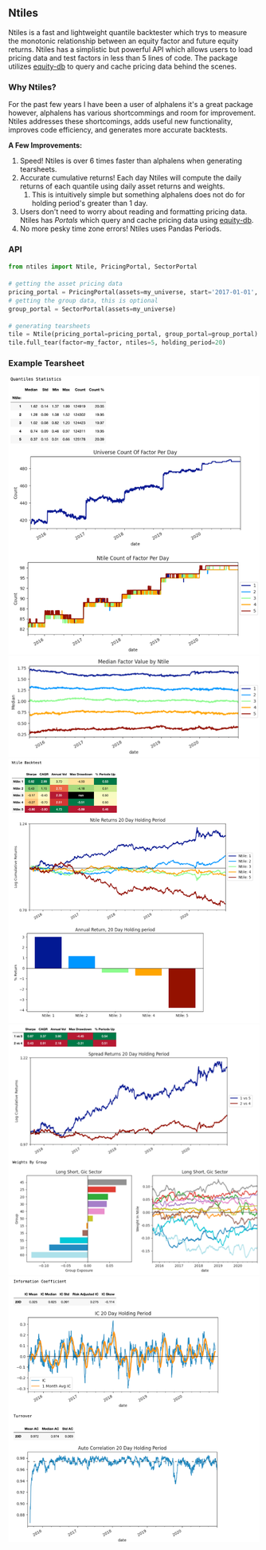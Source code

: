 ## Ntiles
Ntiles is a fast and lightweight quantile backtester which trys to measure the monotonic relationship between an equity 
factor and future equity returns. Ntiles has a simplistic but powerful API which allows users to load pricing data and test factors 
in less than 5 lines of code. The package utilizes [equity-db](https://github.com/Alexd14/equity-db) to query and 
cache pricing data behind the scenes.

### Why Ntiles?
For the past few years I have been a user of alphalens it's a great package however, alphalens has various 
shortcommings and room for improvement. Ntiles addresses these shortcomings, adds useful new functionality, 
improves code efficiency, and generates more accurate backtests. 

**A Few Improvements:**
1) Speed! Ntiles is over 6 times faster than alphalens when generating tearsheets.
2) Accurate cumulative returns! Each day Ntiles will compute the daily returns of each quantile using daily asset
   returns and weights.
    1) This is intuitively simple but something alphalens does not do for holding period's greater than 1 day.
3) Users don't need to worry about reading and formatting pricing data. Ntiles has *Portals* which query and cache 
pricing data using [equity-db](https://github.com/Alexd14/equity-db).
4) No more pesky time zone errors! Ntiles uses Pandas Periods.

### API
```python
from ntiles import Ntile, PricingPortal, SectorPortal

# getting the asset pricing data
pricing_portal = PricingPortal(assets=my_universe, start='2017-01-01', end='2021-01-01')
# getting the group data, this is optional
group_portal = SectorPortal(assets=my_universe)

# generating tearsheets
tile = Ntile(pricing_portal=pricing_portal, group_portal=group_portal)
tile.full_tear(factor=my_factor, ntiles=5, holding_period=20)
```

### Example Tearsheet
![](ntiles/examples/inspection_1.png)
![](ntiles/examples/inspection_2.png)
![](ntiles/examples/return_1.png)
![](ntiles/examples/return_2.png)
![](ntiles/examples/ic_ac.png)